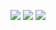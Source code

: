 
![](http://github-profile-summary-cards.vercel.app/api/cards/profile-details?username=mouismail&theme=swift)
![](http://github-profile-summary-cards.vercel.app/api/cards/stats?username=mouismail&theme=swift) ![](http://github-profile-summary-cards.vercel.app/api/cards/productive-time?username=mouismail&theme=swift&utcOffset=8)
